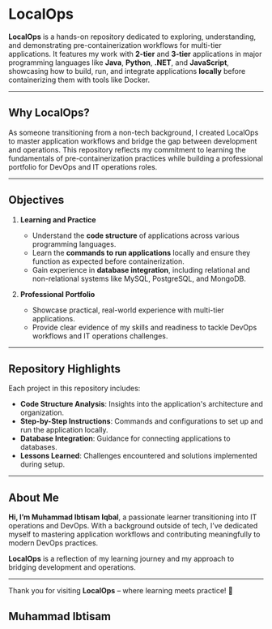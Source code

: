 # LocalOps  

**LocalOps** is a hands-on repository dedicated to exploring, understanding, and demonstrating pre-containerization workflows for multi-tier applications. It features my work with **2-tier** and **3-tier** applications in major programming languages like **Java**, **Python**, **.NET**, and **JavaScript**, showcasing how to build, run, and integrate applications **locally** before containerizing them with tools like Docker.  

---

## Why LocalOps?  

As someone transitioning from a non-tech background, I created LocalOps to master application workflows and bridge the gap between development and operations. This repository reflects my commitment to learning the fundamentals of pre-containerization practices while building a professional portfolio for DevOps and IT operations roles.  

---

## Objectives  

1. **Learning and Practice**  
   - Understand the **code structure** of applications across various programming languages.  
   - Learn the **commands to run applications** locally and ensure they function as expected before containerization.  
   - Gain experience in **database integration**, including relational and non-relational systems like MySQL, PostgreSQL, and MongoDB.  

2. **Professional Portfolio**  
   - Showcase practical, real-world experience with multi-tier applications.  
   - Provide clear evidence of my skills and readiness to tackle DevOps workflows and IT operations challenges.  

---

## Repository Highlights  

Each project in this repository includes:  
- **Code Structure Analysis**: Insights into the application's architecture and organization.  
- **Step-by-Step Instructions**: Commands and configurations to set up and run the application locally.  
- **Database Integration**: Guidance for connecting applications to databases.  
- **Lessons Learned**: Challenges encountered and solutions implemented during setup.  

---

## About Me  

**Hi, I’m Muhammad Ibtisam Iqbal**, a passionate learner transitioning into IT operations and DevOps. With a background outside of tech, I’ve dedicated myself to mastering application workflows and contributing meaningfully to modern DevOps practices.  

**LocalOps** is a reflection of my learning journey and my approach to bridging development and operations.  

---

Thank you for visiting **LocalOps** – where learning meets practice! 🚀  

## Muhammad Ibtisam